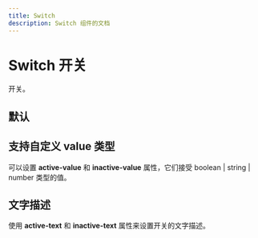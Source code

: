 ```yaml
---
title: Switch
description: Switch 组件的文档
---
```


# Switch 开关

开关。

## 默认

<preview path="../demo/Switch/Basic-Switch.vue" title="默认" description="默认 Switch"></preview>

## 支持自定义 value 类型

可以设置 **active-value** 和 **inactive-value** 属性，它们接受 boolean | string | number 类型的值。

<preview path="../demo/Switch/Custom-Value.vue" title="自定义" description="Switch 支持自定义 value 类型"></preview>

## 文字描述

使用 **active-text** 和 **inactive-text** 属性来设置开关的文字描述。

<preview path="../demo/Switch/Custom-Text.vue" title="自定义" description="Switch 支持自定义 value 类型"></preview>

